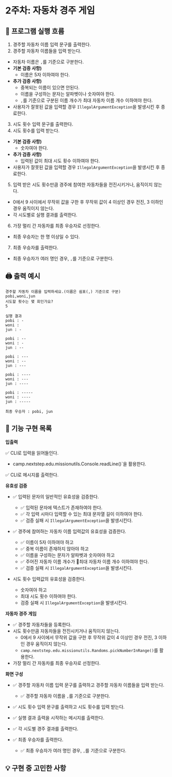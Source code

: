 
# 2주차: 자동차 경주 게임

## 🔄 프로그램 실행 흐름
1. 경주할 자동차 이름 입력 문구를 출력한다.
2. 경주할 자동차 이름들을 입력 받는다.
- 자동차 이름은 `,`를 기준으로 구분한다.
- **기본 검증 사항)**
    - 이름은 5자 이하여야 한다.
- **추가 검증 사항)**
    - 중복되는 이름이 있으면 안된다.
    - 이름을 구성하는 문자는 알파벳이나 숫자여야 한다.
    - `,`를 기준으로 구분된 이름 개수가 최대 자동차 이름 개수 이하여야 한다.
- 사용자가 잘못된 값을 입력할 경우 `IllegalArgumentException`을 발생시킨 후 종료한다.
3. 시도 횟수 입력 문구를 출력한다.
4. 시도 횟수를 입력 받는다.
- **기본 검증 사항)**
    - 숫자여야 한다.
- **추가 검증 사항)**
    - 입력된 값이 최대 시도 횟수 이하여야 한다.
- 사용자가 잘못된 값을 입력할 경우 `IllegalArgumentException`을 발생시킨 후 종료한다.
5. 입력 받은 시도 횟수만큼 경주에 참여한 자동차들을 전진시키거나, 움직이지 않는다.
-  0에서 9 사이에서 무작위 값을 구한 후 무작위 값이 4 이상인 경우 전진, 3 이하인 경우 움직이지 않는다.
- 각 시도별로 실행 결과를 출력한다.
6. 가장 멀리 간 자동차를 최종 우승자로 선정한다.
- 최종 우승자는 한 명 이상일 수 있다.
7. 최종 우승자를 출력한다.
- 최종 우승자가 여러 명인 경우, `,`를 기준으로 구분한다.
## 🖨️ 출력 예시

```
경주할 자동차 이름을 입력하세요.(이름은 쉼표(,) 기준으로 구분)
pobi,woni,jun
시도할 횟수는 몇 회인가요?
5

실행 결과
pobi : -
woni : 
jun : -

pobi : --
woni : -
jun : --

pobi : ---
woni : --
jun : ---

pobi : ----
woni : ---
jun : ----

pobi : -----
woni : ----
jun : -----

최종 우승자 : pobi, jun
```


## 📝 기능 구현 목록

**입출력**

✅ CLI로 입력을 읽어들인다.
- camp.nextstep.edu.missionutils.Console.readLine()`을 활용한다.

✅ CLI로 메시지를 출력한다.

**유효성 검증**

- ✅ 입력된 문자의 일반적인 유효성을 검증한다.
  - ✅ 입력된 문자에 텍스트가 존재하여야 한다.
  - ✅ 각 입력 시마다 입력할 수 있는 최대 문자열 길이 이하여야 한다.
  - ✅ 검증 실패 시 `IllegalArgumentException`을 발생시킨다.

- ✅ 경주에 참여하는 자동차 이름 입력값의 유효성을 검증한다.
  - ✅ 이름이 5자 이하여야 하고
  - ✅ 중복 이름이 존재하지 않아야 하고
  - ✅ 이름을 구성하는 문자가 알파벳과 숫자여야 하고
  - ✅ 주어진 자동차 이름 개수가 최대 자동차 이름 개수 이하여야 한다.
  - ✅ 검증 실패 시 `IllegalArgumentException`을 발생시킨다.

- 시도 횟수 입력값의 유효성을 검증한다.
    - 숫자여야 하고
    - 최대 시도 횟수 이하여야 한다.
    - 검증 실패 시 `IllegalArgumentException`을 발생시킨다.

**자동차 경주 게임**

- ✅ 경주할 자동차들을 등록한다.
- 시도 횟수만큼 자동차들을 전진시키거나 움직이지 않는다.
    - 0에서 9 사이에서 무작위 값을 구한 후 무작위 값이 4 이상인 경우 전진, 3 이하인 경우 움직이지 않는다.
    - `camp.nextstep.edu.missionutils.Randoms.pickNumberInRange()`를 활용한다.
- 가장 멀리 간 자동차를 최종 우승자로 선정한다.

**화면 구성**

- ✅ 경주할 자동차 이름 입력 문구를 출력하고 경주할 자동차 이름들을 입력 받는다.

  - ✅ 경주할 자동차 이름을 `,`를 기준으로 구분한다.

- ✅ 시도 횟수 입력 문구를 출력하고 시도 횟수를 입력 받는다.

- ✅ 실행 결과 출력을 시작하는 메시지를 출력한다.

- ✅ 각 시도별 경주 결과를 출력한다.

- ✅ 최종 우승자를 출력한다.

  - ✅ 최종 우승자가 여러 명인 경우, `,`를 기준으로 구분한다.

## 💡 구현 중 고민한 사항
